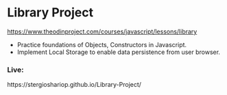 <h1><b>Library Project</b></h1>

https://www.theodinproject.com/courses/javascript/lessons/library

- Practice foundations of Objects, Constructors in Javascript.
- Implement Local Storage to enable data persistence from user browser.

<h3><b>Live:</b></h3>
https://stergioshariop.github.io/Library-Project/




